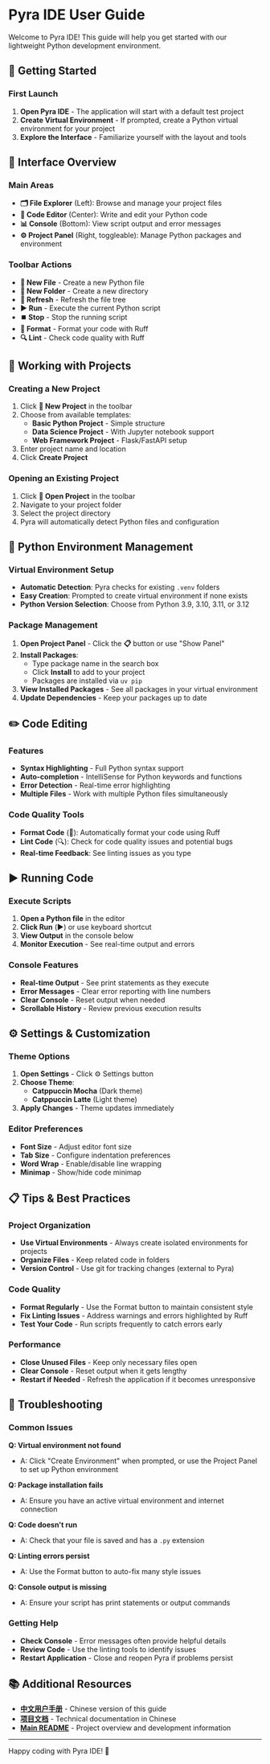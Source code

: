 # Pyra IDE User Guide

Welcome to Pyra IDE! This guide will help you get started with our lightweight Python development environment.

## 🚀 Getting Started

### First Launch
1. **Open Pyra IDE** - The application will start with a default test project
2. **Create Virtual Environment** - If prompted, create a Python virtual environment for your project
3. **Explore the Interface** - Familiarize yourself with the layout and tools

## 🎯 Interface Overview

### Main Areas
- **🗂️ File Explorer** (Left): Browse and manage your project files
- **📝 Code Editor** (Center): Write and edit your Python code
- **📊 Console** (Bottom): View script output and error messages
- **⚙️ Project Panel** (Right, toggleable): Manage Python packages and environment

### Toolbar Actions
- **📄 New File** - Create a new Python file
- **📁 New Folder** - Create a new directory
- **🔄 Refresh** - Refresh the file tree
- **▶️ Run** - Execute the current Python script
- **⏹️ Stop** - Stop the running script
- **🎨 Format** - Format your code with Ruff
- **🔍 Lint** - Check code quality with Ruff

## 📁 Working with Projects

### Creating a New Project
1. Click **🚀 New Project** in the toolbar
2. Choose from available templates:
   - **Basic Python Project** - Simple structure
   - **Data Science Project** - With Jupyter notebook support
   - **Web Framework Project** - Flask/FastAPI setup
3. Enter project name and location
4. Click **Create Project**

### Opening an Existing Project
1. Click **📂 Open Project** in the toolbar
2. Navigate to your project folder
3. Select the project directory
4. Pyra will automatically detect Python files and configuration

## 🐍 Python Environment Management

### Virtual Environment Setup
- **Automatic Detection**: Pyra checks for existing `.venv` folders
- **Easy Creation**: Prompted to create virtual environment if none exists
- **Python Version Selection**: Choose from Python 3.9, 3.10, 3.11, or 3.12

### Package Management
1. **Open Project Panel** - Click the **📋** button or use "Show Panel"
2. **Install Packages**:
   - Type package name in the search box
   - Click **Install** to add to your project
   - Packages are installed via `uv pip`
3. **View Installed Packages** - See all packages in your virtual environment
4. **Update Dependencies** - Keep your packages up to date

## ✏️ Code Editing

### Features
- **Syntax Highlighting** - Full Python syntax support
- **Auto-completion** - IntelliSense for Python keywords and functions
- **Error Detection** - Real-time error highlighting
- **Multiple Files** - Work with multiple Python files simultaneously

### Code Quality Tools
- **Format Code** (🎨): Automatically format your code using Ruff
- **Lint Code** (🔍): Check for code quality issues and potential bugs
- **Real-time Feedback**: See linting issues as you type

## ▶️ Running Code

### Execute Scripts
1. **Open a Python file** in the editor
2. **Click Run** (▶️) or use keyboard shortcut
3. **View Output** in the console below
4. **Monitor Execution** - See real-time output and errors

### Console Features
- **Real-time Output** - See print statements as they execute
- **Error Messages** - Clear error reporting with line numbers
- **Clear Console** - Reset output when needed
- **Scrollable History** - Review previous execution results

## ⚙️ Settings & Customization

### Theme Options
1. **Open Settings** - Click ⚙️ Settings button
2. **Choose Theme**:
   - **Catppuccin Mocha** (Dark theme)
   - **Catppuccin Latte** (Light theme)
3. **Apply Changes** - Theme updates immediately

### Editor Preferences
- **Font Size** - Adjust editor font size
- **Tab Size** - Configure indentation preferences
- **Word Wrap** - Enable/disable line wrapping
- **Minimap** - Show/hide code minimap

## 📋 Tips & Best Practices

### Project Organization
- **Use Virtual Environments** - Always create isolated environments for projects
- **Organize Files** - Keep related code in folders
- **Version Control** - Use git for tracking changes (external to Pyra)

### Code Quality
- **Format Regularly** - Use the Format button to maintain consistent style
- **Fix Linting Issues** - Address warnings and errors highlighted by Ruff
- **Test Your Code** - Run scripts frequently to catch errors early

### Performance
- **Close Unused Files** - Keep only necessary files open
- **Clear Console** - Reset output when it gets lengthy
- **Restart if Needed** - Refresh the application if it becomes unresponsive

## 🔧 Troubleshooting

### Common Issues

**Q: Virtual environment not found**
- A: Click "Create Environment" when prompted, or use the Project Panel to set up Python environment

**Q: Package installation fails**
- A: Ensure you have an active virtual environment and internet connection

**Q: Code doesn't run**
- A: Check that your file is saved and has a `.py` extension

**Q: Linting errors persist**
- A: Use the Format button to auto-fix many style issues

**Q: Console output is missing**
- A: Ensure your script has print statements or output commands

### Getting Help
- **Check Console** - Error messages often provide helpful details
- **Review Code** - Use the linting tools to identify issues
- **Restart Application** - Close and reopen Pyra if problems persist

## 📚 Additional Resources

- **[中文用户手册](./USER_GUIDE.md)** - Chinese version of this guide
- **[项目文档](./README.md)** - Technical documentation in Chinese
- **[Main README](../README.md)** - Project overview and development information

---

Happy coding with Pyra IDE! 🎉